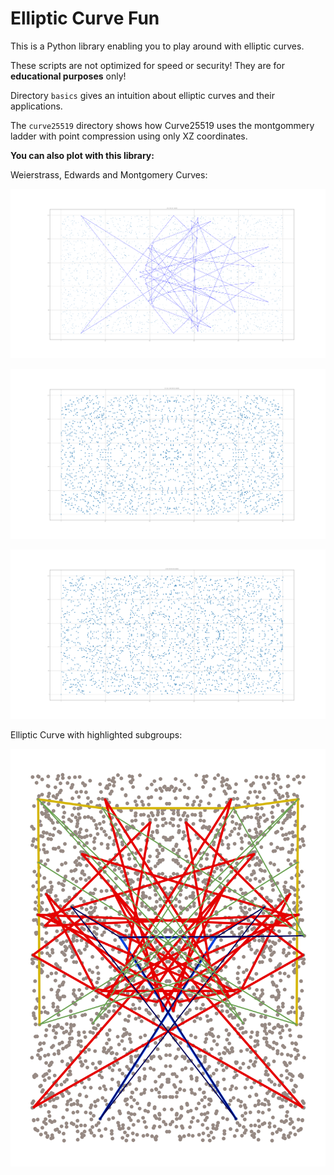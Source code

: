 # Elliptic Curve Fun
This is a Python library enabling you to play around with elliptic curves. 

These scripts are not optimized for speed or security!
They are for **educational purposes** only!

Directory `basics` gives an intuition about elliptic curves and their applications.

The `curve25519` directory shows how Curve25519 uses the montgommery
ladder with point compression using only XZ coordinates.

**You can also plot with this library:**

Weierstrass, Edwards and Montgomery Curves:

![Weierstrass Curve](img/weier.png)

![Edwards Curve](img/edwards.png)

![Montgomery Curve](img/mont.png)

Elliptic Curve with highlighted subgroups:

![Pretty Elliptic Curve](img/pretty.png)
